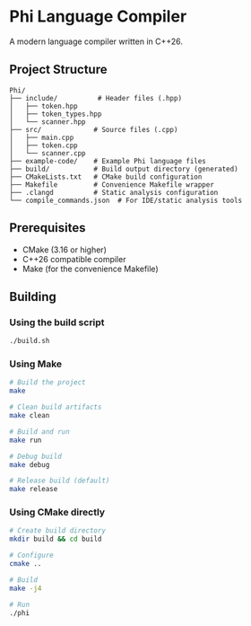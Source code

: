# Phi Language Compiler

A modern language compiler written in C++26.

## Project Structure

```
Phi/
├── include/          # Header files (.hpp)
│   ├── token.hpp
│   ├── token_types.hpp
│   └── scanner.hpp
├── src/             # Source files (.cpp)
│   ├── main.cpp
│   ├── token.cpp
│   └── scanner.cpp
├── example-code/    # Example Phi language files
├── build/           # Build output directory (generated)
├── CMakeLists.txt   # CMake build configuration
├── Makefile         # Convenience Makefile wrapper
├── .clangd          # Static analysis configuration
└── compile_commands.json  # For IDE/static analysis tools
```

## Prerequisites

- CMake (3.16 or higher)
- C++26 compatible compiler
- Make (for the convenience Makefile)

## Building

### Using the build script

```bash
./build.sh
```

### Using Make

```bash
# Build the project
make

# Clean build artifacts
make clean

# Build and run
make run

# Debug build
make debug

# Release build (default)
make release
```

### Using CMake directly

```bash
# Create build directory
mkdir build && cd build

# Configure
cmake ..

# Build
make -j4

# Run
./phi
```
